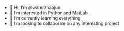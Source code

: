 - 👋 Hi, I’m @waterzhaojun
- 👀 I’m interested in Python and MatLab
- 🌱 I’m currently learning everything
- 💞️ I’m looking to collaborate on any interesting project

<!---
waterzhaojun/waterzhaojun is a ✨ special ✨ repository because its `README.md` (this file) appears on your GitHub profile.
You can click the Preview link to take a look at your changes.
--->
